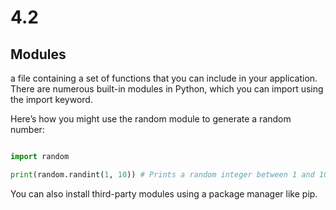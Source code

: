 # 4.2

## Modules

a file containing a set of functions that you can include in your application. There are numerous built-in modules in Python, which you can import using the import keyword.

Here’s how you might use the random module to generate a random number:

````python

import random

print(random.randint(1, 10)) # Prints a random integer between 1 and 10
````

You can also install third-party modules using a package manager like pip.
